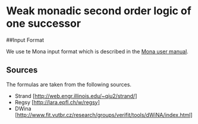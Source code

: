 # Weak monadic second order logic of one successor

##Input Format

We use te Mona input format which is described in the [Mona user manual](http://www.brics.dk/mona/mona14.pdf).

## Sources
The formulas are taken from the following sources.

* Strand [http://web.engr.illinois.edu/~qiu2/strand/]
* Regsy [http://lara.epfl.ch/w/regsy]
* DWina [http://www.fit.vutbr.cz/research/groups/verifit/tools/dWiNA/index.html]
